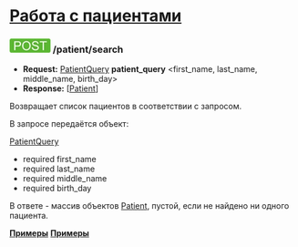 [Работа с пациентами](../index.md)
==================================

### ![POST](../../../img/post.png) /patient/search
* **Request:** [PatientQuery](../../../types/types.md#PatientQuery) **patient_query** <first_name, last_name, middle_name, birth_day>
* **Response:** [[Patient](../../../types/types.md#Patient)]

Возвращает список пациентов в соответствии с запросом.

В запросе передаётся объект:

[PatientQuery](../../../types/types.md#PatientQuery)
* required first_name
* required last_name
* required middle_name
* required birth_day

В ответе - массив объектов [Patient](../../../types/types.md#Patient), пустой, если не найдено ни одного пациента.

**[Примеры](examples/search.md)**
**[Примеры](examples/searchJava.md)**